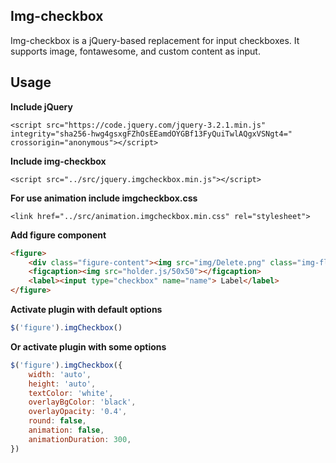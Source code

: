 ## Img-checkbox
Img-checkbox is a jQuery-based replacement for input checkboxes. It supports image, fontawesome, and custom content as input.

## Usage

**Include jQuery**

```<script src="https://code.jquery.com/jquery-3.2.1.min.js" integrity="sha256-hwg4gsxgFZhOsEEamdOYGBf13FyQuiTwlAQgxVSNgt4=" crossorigin="anonymous"></script>```


**Include img-checkbox**

```<script src="../src/jquery.imgcheckbox.min.js"></script>```

**For use animation include imgcheckbox.css**

```<link href="../src/animation.imgcheckbox.min.css" rel="stylesheet">```

**Add figure component**

```html
<figure>
    <div class="figure-content"><img src="img/Delete.png" class="img-fluid"></div>
    <figcaption><img src="holder.js/50x50"></figcaption>
    <label><input type="checkbox" name="name"> Label</label>
</figure>
```

**Activate plugin with default options**

```js
$('figure').imgCheckbox()
```

**Or activate plugin with some options**

```js
$('figure').imgCheckbox({
	width: 'auto',
	height: 'auto',
	textColor: 'white',
	overlayBgColor: 'black',
	overlayOpacity: '0.4',
	round: false,
	animation: false,
	animationDuration: 300,
})
```
